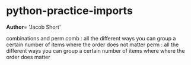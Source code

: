 # python-practice-imports

__Author__= 'Jacob Short'

combinations and perm
comb : all the different ways you can group a certain number of items where the order does not matter
perm : all the different ways you can group a certain number of items where where the order does matter